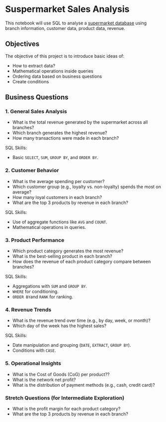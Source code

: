 # Suspermarket Sales Analysis
This notebook will use SQL to analyse a [supermarket database](https://www.kaggle.com/datasets/lovishbansal123/sales-of-a-supermarket) using branch information, customer data, product data, revenue. 

## Objectives
The objective of this project is to introduce basic ideas of:
- How to extract data?
- Mathematical operations inside queries
- Ordering data based on business questions
- Create conditions

## Business Questions
### 1. General Sales Analysis
- What is the total revenue generated by the supermarket across all branches?
- Which branch generates the highest revenue?
- How many transactions were made in each branch?

SQL Skills:
- Basic `SELECT`, `SUM`, `GROUP BY`, and `ORDER BY`.

### 2. Customer Behavior
- What is the average spending per customer?
- Which customer group (e.g., loyalty vs. non-loyalty) spends the most on average?
- How many loyal customers in each branch?
- What are the top 3 products by revenue in each branch?

SQL Skills:
- Use of aggregate functions like `AVG` and `COUNT`.
- Mathematical operations in queries.

### 3. Product Performance
- Which product category generates the most revenue?
- What is the best-selling product in each branch?
- How does the revenue of each product category compare between branches?

SQL Skills:
- Aggregations with `SUM` and `GROUP BY`.
- `WHERE` for conditioning.
- `ORDER BY`and `RANK` for ranking.

### 4. Revenue Trends
- What is the revenue trend over time (e.g., by day, week, or month)?
- Which day of the week has the highest sales?

SQL Skills:
- Date manipulation and grouping (`DATE`, `EXTRACT`, `GROUP BY`).
- Conditions with `CASE`.

### 5. Operational Insights
- What is the Cost of Goods (CoG) per product??
- What is the network net profit?
- What is the distribution of payment methods (e.g., cash, credit card)?

### Stretch Questions (for Intermediate Exploration)
- What is the profit margin for each product category?
- What are the top 3 products by revenue in each branch?
